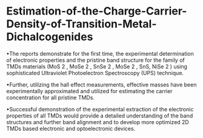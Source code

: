 # Estimation-of-the-Charge-Carrier-Density-of-Transition-Metal-Dichalcogenides

•The reports demonstrate for the first time, the experimental determination of electronic properties and the pristine band structure for the family of TMDs materials (MoS 2 , MoSe 2 , SnSe 2 , MoSe 2 , SnS, NiSe 2 ) using sophisticated Ultraviolet Photoelectron Spectroscopy (UPS) technique. 

•Further, utilizing the hall effect measurements, effective masses have been experimentally approximated and utilized for estimating the carrier concentration for all pristine TMDs. 

•Successful demonstration of the experimental extraction of the electronic properties of all TMDs would provide a detailed understanding of the band structures and further band alignment and to develop more optimized 2D TMDs based electronic and optoelectronic devices.

